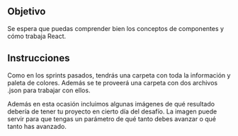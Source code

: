 ## Objetivo

Se espera que puedas comprender bien los conceptos de componentes y cómo trabaja React.

## Instrucciones

Como en los sprints pasados, tendrás una carpeta con toda la información y paleta de colores.
Además se te proveerá una carpeta con dos archivos .json para trabajar con ellos.

Además en esta ocasión incluimos algunas imágenes de qué resultado debería de tener tu proyecto en cierto día del desafío. La imagen puede servir para que tengas un parámetro de qué tanto debes avanzar o qué tanto has avanzado.
